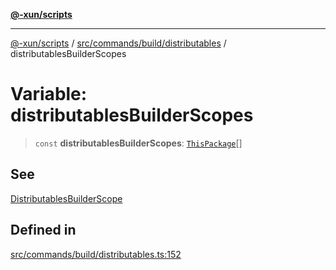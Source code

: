 [**@-xun/scripts**](../../../../../README.md)

***

[@-xun/scripts](../../../../../README.md) / [src/commands/build/distributables](../README.md) / distributablesBuilderScopes

# Variable: distributablesBuilderScopes

> `const` **distributablesBuilderScopes**: [`ThisPackage`](../../../../configure/enumerations/ThisPackageGlobalScope.md#thispackage)[]

## See

[DistributablesBuilderScope](../../../../configure/enumerations/ThisPackageGlobalScope.md)

## Defined in

[src/commands/build/distributables.ts:152](https://github.com/Xunnamius/xscripts/blob/28c221bb8a859e69003ba2447e3f5763dc92a0ec/src/commands/build/distributables.ts#L152)
